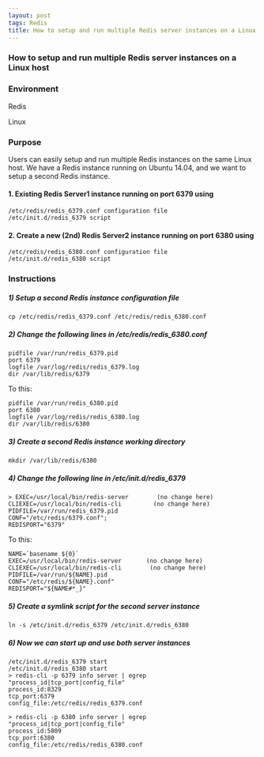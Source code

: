 ```yaml
---
layout: post
tags: Redis
title: How to setup and run multiple Redis server instances on a Linux host
---
```

### How to setup and run multiple Redis server instances on a Linux host

### Environment

Redis

Linux

### Purpose

Users can easily setup and run multiple Redis instances on the same Linux host. We have a Redis instance running on Ubuntu 14.04, and we want to setup a second Redis instance. 

#### 1.  Existing Redis Server1 instance running on port 6379 using

```
/etc/redis/redis_6379.conf configuration file 
/etc/init.d/redis_6379 script
```
#### 2.  Create a new (2nd) Redis Server2 instance running on port 6380 using
```
/etc/redis/redis_6380.conf configuration file
/etc/init.d/redis_6380 script 
```
### Instructions

##### 1)  Setup a second Redis instance configuration file
```
cp /etc/redis/redis_6379.conf /etc/redis/redis_6380.conf
```
##### 2)  Change the following lines in /etc/redis/redis_6380.conf
```
pidfile /var/run/redis_6379.pid
port 6379
logfile /var/log/redis/redis_6379.log
dir /var/lib/redis/6379
```
To this:
```
pidfile /var/run/redis_6380.pid
port 6380
logfile /var/log/redis/redis_6380.log
dir /var/lib/redis/6380
```
##### 3)  Create a second Redis instance working directory
```
mkdir /var/lib/redis/6380
```
##### 4) Change the following line in /etc/init.d/redis_6379 
```
> EXEC=/usr/local/bin/redis-server        (no change here)
CLIEXEC=/usr/local/bin/redis-cli         (no change here)
PIDFILE=/var/run/redis_6379.pid
CONF="/etc/redis/6379.conf";
REDISPORT="6379"
```
To this:
```
NAME=`basename ${0}`
EXEC=/usr/local/bin/redis-server       (no change here)
CLIEXEC=/usr/local/bin/redis-cli        (no change here)
PIDFILE=/var/run/${NAME}.pid
CONF="/etc/redis/${NAME}.conf"
REDISPORT="${NAME#*_}"
```
##### 5) Create a symlink script for the second server instance
```
ln -s /etc/init.d/redis_6379 /etc/init.d/redis_6380
```
##### 6) Now we can start up and use both server instances
```
/etc/init.d/redis_6379 start
/etc/init.d/redis_6380 start
> redis-cli -p 6379 info server | egrep "process_id|tcp_port|config_file"
process_id:8329
tcp_port:6379
config_file:/etc/redis/redis_6379.conf

> redis-cli -p 6380 info server | egrep "process_id|tcp_port|config_file"
process_id:5809
tcp_port:6380
config_file:/etc/redis/redis_6380.conf
```
